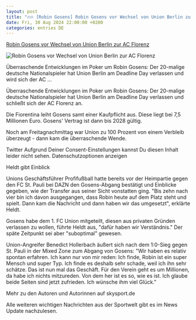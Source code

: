 ```yaml
---
layout: post
title: "🔥🔥 [Robin Gosens] Robin Gosens vor Wechsel von Union Berlin zur AC Florenz"
date: Fri, 30 Aug 2024 22:00:00 +0200
categories: entries DE
---
```

[Robin Gosens vor Wechsel von Union Berlin zur AC Florenz](https://sport.sky.de/fussball/artikel/robin-gosens-vor-wechsel-von-union-berlin-zur-ac-florenz/13206138/34438)

![Robin Gosens vor Wechsel von Union Berlin zur AC Florenz](https://e6.365dm.de/24/08/1600x900/skysport_de-gosens-union_6671350.jpg?20240830163231)

Überraschende Entwicklungen im Poker um Robin Gosens: Der 20-malige deutsche Nationalspieler hat Union Berlin am Deadline Day verlassen und wird sich der AC ...

Überraschende Entwicklungen im Poker um Robin Gosens: Der 20-malige deutsche Nationalspieler hat Union Berlin am Deadline Day verlassen und schließt sich der AC Florenz an.

Die Fiorentina leiht Gosens samt einer Kaufpflicht aus. Diese liegt bei 7,5 Millionen Euro. Gosens' Vertrag ist dann bis 2028 gültig.

Noch am Freitagnachmittag war Union zu 100 Prozent von einem Verbleib überzeugt - dann kam die überraschende Wende.

Twitter Aufgrund Deiner Consent-Einstellungen kannst Du diesen Inhalt leider nicht sehen. Datenschutzoptionen anzeigen

Heldt gibt Einblick

Unions Geschäftsführer Profifußball hatte bereits vor der Heimpartie gegen den FC St. Pauli bei DAZN den Gosens-Abgang bestätigt und Einblicke gegeben, wie der Transfer aus seiner Sicht vonstatten ging. "Bis zehn nach vier bin ich davon ausgegangen, dass Robin heute auf dem Platz steht und spielt. Dann kam die Nachricht und dann haben wir das umgesetzt", erklärte Heldt.

Gosens habe dem 1. FC Union mitgeteilt, diesen aus privaten Gründen verlassen zu wollen, führte Heldt aus, "dafür haben wir Verständnis." Der späte Zeitpunkt sei aber "suboptimal" gewesen.

Union-Angreifer Benedict Hollerbach äußert sich nach dem 1:0-Sieg gegen St. Pauli in der Mixed Zone zum Abgang von Gosens: "Wir haben es relativ spontan erfahren. Ich kann nur von mir reden: Ich finde, Robin ist ein super Mensch und super Typ. Ich finde es deshalb sehr schade, weil ich ihn sehr schätze. Das ist nun mal das Geschäft. Für den Verein geht es um Millionen, da habe ich nichts mitzureden. Von dem her ist es so, wie es ist. Ich glaube beide Seiten sind jetzt zufrieden. Ich wünsche ihm viel Glück."

Mehr zu den Autoren und Autorinnen auf skysport.de

Alle weiteren wichtigen Nachrichten aus der Sportwelt gibt es im News Update nachzulesen.

